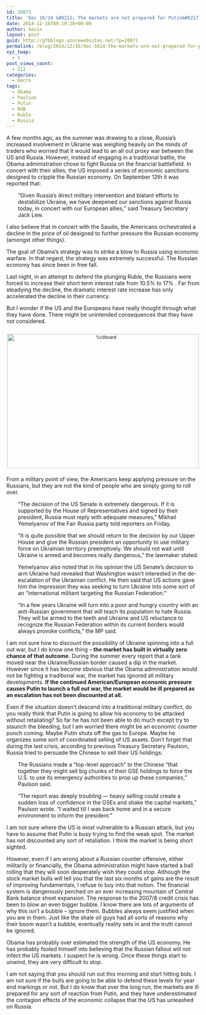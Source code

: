 ```yaml
---
id: 20871
title: 'Dec 16/14 &#8211; The markets are not prepared for Putin&#8217;s retaliation'
date: 2014-12-16T09:19:28+00:00
author: kevin
layout: post
guid: http://gfbblogs.azurewebsites.net/?p=20871
permalink: /blog/2014/12/16/dec-1614-the-markets-are-not-prepared-for-putins-retaliation/
xyz_twap:
  - 1
post_views_count:
  - 112
categories:
  - macro
tags:
  - Obama
  - Paulson
  - Putin
  - RUB
  - Ruble
  - Russia
---
```

A few months ago, as the summer was drawing to a close, Russia&#8217;s increased involvement in Ukraine was weighing heavily on the minds of traders who worried that it would lead to an all out proxy war between the US and Russia. However, instead of engaging in a traditional battle, the Obama administration chose to fight Russia on the financial battlefield. In concert with their allies, the US imposed a series of economic sanctions designed to cripple the Russian economy. On September 12th it was reported that:

<p style="padding-left: 30px;">
  &#8220;Given Russia&#8217;s direct military intervention and blatant efforts to destabilize Ukraine, we have deepened our sanctions against Russia today, in concert with our European allies,&#8221; said Treasury Secretary Jack Lew.
</p>

I also believe that in concert with the Saudis, the Americans orchestrated a decline in the price of oil designed to further pressure the Russian economy (amongst other things). 

The goal of Obama&#8217;s strategy was to strike a blow to Russia using economic warfare. In that regard, the strategy was extremely successful. The Russian economy has since been in free fall. 

Last night, in an attempt to defend the plunging Ruble, the Russians were forced to increase their short term interest rate from 10.5% to 17% . Far from steadying the decline, the dramatic interest rate increase has only accelerated the decline in their currency.

But I wonder if the US and the Europeans have really thought through what they have done. There might be unintended consequences that they have not considered.

<div style="width: image width px; font-size: 80%; text-align: center;">
  <a href="http://themacrotourist.com/pictures/Azure/stupidDec1614.png"><img class="size-full wp-image-14271" style="padding-top: 1.0em;padding-bottom: 0.5em;" alt="%cliboard" src="http://themacrotourist.com/pictures/Azure/stupidDec1614.png" width="500" height="350" /></a>
</div>

From a military point of view, the Americans keep applying pressure on the Russians, but they are not the kind of people who are simply going to roll over. 

<p style="padding-left: 30px;">
  “The decision of the US Senate is extremely dangerous. If it is supported by the House of Representatives and signed by their president, Russia must reply with adequate measures,” Mikhail Yemelyanov of the Fair Russia party told reporters on Friday.
</p>

<p style="padding-left: 30px;">
  “It is quite possible that we should return to the decision by our Upper House and give the Russian president an opportunity to use military force on Ukrainian territory preemptively. We should not wait until Ukraine is armed and becomes really dangerous,” the lawmaker stated.
</p>

<p style="padding-left: 30px;">
  Yemelyanov also noted that in his opinion the US Senate’s decision to arm Ukraine had revealed that Washington wasn’t interested in the de-escalation of the Ukrainian conflict. He then said that US actions gave him the impression they was seeking to turn Ukraine into some sort of an “international militant targeting the Russian Federation.”
</p>

<p style="padding-left: 30px;">
  “In a few years Ukraine will turn into a poor and hungry country with an anti-Russian government that will teach its population to hate Russia. They will be armed to the teeth and Ukraine and US reluctance to recognize the Russian Federation within its current borders would always provoke conflicts,” the MP said.
</p>

I am not sure how to discount the possibility of Ukraine spinning into a full out war, but I do know one thing &#8211; **the market has built in virtually zero chance of that outcome.** During the summer every report that a tank moved near the Ukraine/Russian border caused a dip in the market. However since it has become obvious that the Obama administration would not be fighting a traditional war, the market has ignored all military developments. **If the continued American/European economic pressure causes Putin to launch a full out war, the market would be ill prepared as an escalation has not been discounted at all.**

Even if the situation doesn&#8217;t descend into a traditional military conflict, do you really think that Putin is going to allow his economy to be attacked without retaliating? So far he has not been able to do much except try to staunch the bleeding, but I am worried there might be an economic counter punch coming. Maybe Putin shuts off the gas to Europe. Maybe he organizes some sort of coordinated selling of US assets. Don&#8217;t forget that during the last crisis, according to previous Treasury Secretary Paulson, Russia tried to persuade the Chinese to sell their US holdings:

<p style="padding-left: 30px;">
  The Russians made a “top-level approach” to the Chinese “that together they might sell big chunks of their GSE holdings to force the U.S. to use its emergency authorities to prop up these companies,” Paulson said.
</p>

<p style="padding-left: 30px;">
  “The report was deeply troubling &#8212; heavy selling could create a sudden loss of confidence in the GSEs and shake the capital markets,” Paulson wrote. “I waited till I was back home and in a secure environment to inform the president.”
</p>

I am not sure where the US is most vulnerable to a Russian attack, but you have to assume that Putin is busy trying to find the weak spot. The market has not discounted any sort of retaliation. I think the market is being short sighted.

However, even if I am wrong about a Russian counter offensive, either militarily or financially, the Obama administration might have started a ball rolling that they will soon desperately wish they could stop. Although the stock market bulls will tell you that the last six months of gains are the result of improving fundamentals, I refuse to buy into that notion. The financial system is dangerously perched on an ever increasing mountain of Central Bank balance sheet expansion. The response to the 2007/8 credit crisis has been to blow an even bigger bubble. I know there are lots of arguments of why this isn&#8217;t a bubble &#8211; ignore them. Bubbles always seem justified when you are in them. Just like the shale oil guys had all sorts of reasons why their boom wasn&#8217;t a bubble, eventually reality sets in and the truth cannot be ignored. 

Obama has probably over estimated the strength of the US economy. He has probably fooled himself into believing that the Russian fallout will not infect the US markets. I suspect he is wrong. Once these things start to unwind, they are very difficult to stop. 

I am not saying that you should run out this morning and start hitting bids. I am not sure if the bulls are going to be able to defend these levels for year end markings or not. But I do know that over the long run, the markets are ill prepared for any sort of reaction from Putin, and they have underestimated the contagion effects of the economic collapse that the US has unleashed on Russia.